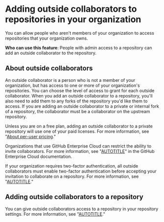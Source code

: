 # Adding outside collaborators to repositories in your organization

You can allow people who aren't members of your organization to access repositories that your organization owns.

**Who can use this feature**: People with admin access to a repository can add an outside collaborator to the repository.

## About outside collaborators

An outside collaborator is a person who is not a member of your organization, but has access to one or more of your organization's repositories. You can choose the level of access to grant for each outside collaborator. When you add an outside collaborator to a repository, you'll also need to add them to any forks of the repository you'd like them to access. If you are adding an outside collaborator to a private or internal fork of a repository, the collaborator must be a collaborator on the upstream repository.

 Unless you are on a free plan, adding an outside collaborator to a private repository will use one of your paid licenses. For more information, see "[About per-user pricing](/billing/managing-the-plan-for-your-github-account/about-per-user-pricing)."

Organizations that use GitHub Enterprise Cloud can restrict the ability to invite collaborators. For more information, see "[AUTOTITLE](/enterprise-cloud@latest/organizations/managing-organization-settings/setting-permissions-for-adding-outside-collaborators)" in the GitHub Enterprise Cloud documentation.

If your organization requires two-factor authentication, all outside collaborators must enable two-factor authentication before accepting your invitation to collaborate on a repository. For more information, see "[AUTOTITLE](/organizations/keeping-your-organization-secure/managing-two-factor-authentication-for-your-organization/requiring-two-factor-authentication-in-your-organization)."

## Adding outside collaborators to a repository

You can give outside collaborators access to a repository in your repository settings. For more information, see "[AUTOTITLE](/repositories/managing-your-repositorys-settings-and-features/managing-repository-settings/managing-teams-and-people-with-access-to-your-repository#inviting-a-team-or-person)."
